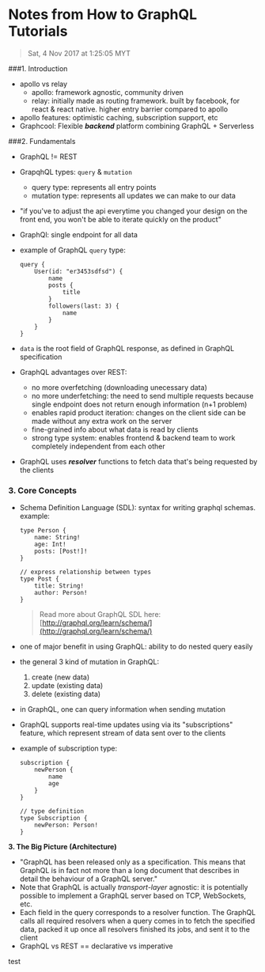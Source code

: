 # Notes from How to GraphQL Tutorials
> Sat, 4 Nov 2017 at 1:25:05 MYT

###1. Introduction

- apollo vs relay
    - apollo: framework agnostic, community driven
    - relay: initially made as routing framework. built by facebook, for react & react native. higher entry barrier compared to apollo
- apollo features: optimistic caching, subscription support, etc
- Graphcool: Flexible ***backend*** platform combining GraphQL + Serverless

###2. Fundamentals

- GraphQL != REST
- GrapqhQL types: `query` & `mutation`
    - query type: represents all entry points
    - mutation type: represents all updates we can make to our data
- "if you've to adjust the api everytime you changed your design on the front end, you won't be able to iterate quickly on the product"
- GraphQl: single endpoint for all data
- example of GraphQL `query` type:

    ```
    query {
        User(id: "er3453sdfsd") {
            name
            posts {
                title
            }
            followers(last: 3) {
                name
            }
        }
    }
    ```
- `data` is the root field of GraphQL response, as defined in GraphQL specification
- GraphQL advantages over REST:
    - no more overfetching (downloading unecessary data)
    - no more underfetching: the need to send multiple requests because single endpoint does not return enough information (n+1 problem)
    - enables rapid product iteration: changes on the client side can be made without any extra work on the server
    - fine-grained info about what data is read by clients
    - strong type system: enables frontend & backend team to work completely independent from each other
- GraphQL uses ***resolver*** functions to fetch data that's being requested by the clients

### 3. Core Concepts

- Schema Definition Language (SDL): syntax for writing graphql schemas. example:
    
    ```
    type Person {
        name: String!
        age: Int!
        posts: [Post!]!
    }
    
    // express relationship between types
    type Post {
        title: String!
        author: Person!
    }
    ``` 
    > Read more about GraphQL SDL here: [http://graphql.org/learn/schema/](http://graphql.org/learn/schema/)
- one of major benefit in using GraphQL: ability to do nested query easily
- the general 3 kind of mutation in GraphQL:
    1. create (new data)
    2. update (existing data)
    3. delete (existing data)
- in GraphQL, one can query information when sending mutation
- GraphQL supports real-time updates using via its "subscriptions" feature, which represent stream of data sent over to the clients
- example of subscription type:
    
    ```
    subscription {
        newPerson {
            name
            age
        }
    }
    
    // type definition
    type Subscription {
        newPerson: Person!
    }
    ```

**3. The Big Picture (Architecture)**

- "GraphQL has been released only as a specification. This means that GraphQL is in fact not more than a long document that describes in detail the behaviour of a GraphQL server."
- Note that GraphQL is actually *transport-layer* agnostic: it is potentially possible to implement a GraphQL server based on TCP, WebSockets, etc.
- Each field in the query corresponds to a resolver function. The GraphQL calls all required resolvers when a query comes in to fetch the specified data, packed it up once all resolvers finished its jobs, and sent it to the client
- GraphQL vs REST == declarative vs imperative

test

